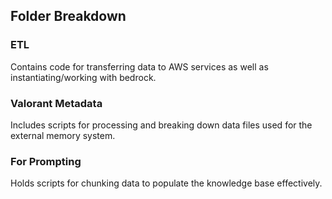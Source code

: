 ## Folder Breakdown

### **ETL**
Contains code for transferring data to AWS services as well as instantiating/working with bedrock.

### **Valorant Metadata**
Includes scripts for processing and breaking down data files used for the external memory system.

### **For Prompting**
Holds scripts for chunking data to populate the knowledge base effectively.
